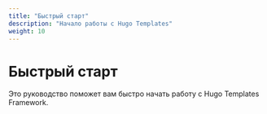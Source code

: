```yaml
---
title: "Быстрый старт"
description: "Начало работы с Hugo Templates"
weight: 10
---
```


# Быстрый старт

Это руководство поможет вам быстро начать работу с Hugo Templates Framework.
